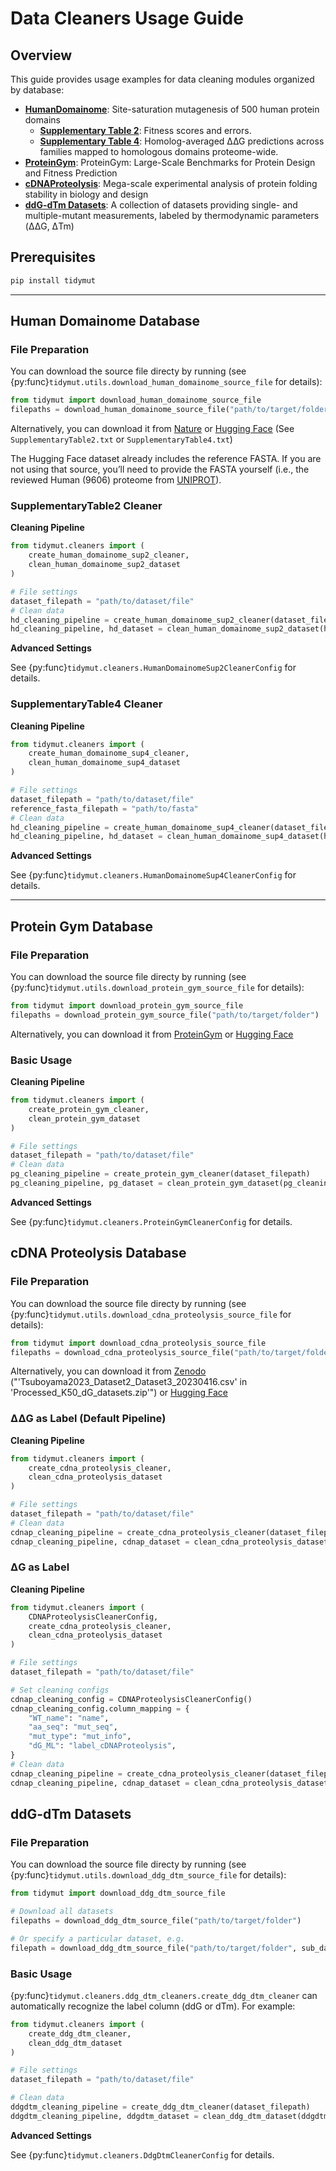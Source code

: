 # Data Cleaners Usage Guide

## Overview

This guide provides usage examples for data cleaning modules organized by database:

- [**HumanDomainome**](#human-domainome-database): Site-saturation mutagenesis of 500 human protein domains
    - [**Supplementary Table 2**](#supplementarytable2-cleaner): Fitness scores and errors.
    - [**Supplementary Table 4**](#supplementarytable4-cleaner): Homolog-averaged ∆∆G predictions across families mapped to homologous domains proteome-wide.
- [**ProteinGym**](#protein-gym-database): ProteinGym: Large-Scale Benchmarks for Protein Design and Fitness Prediction
- [**cDNAProteolysis**](#cdna-proteolysis-database): Mega-scale experimental analysis of protein folding stability in biology and design
- [**ddG-dTm Datasets**](#ddg-dtm-datasets): A collection of datasets providing single- and multiple-mutant measurements, labeled by thermodynamic parameters (ΔΔG, ΔTm)

## Prerequisites

```bash
pip install tidymut
```

---

## Human Domainome Database

### File Preparation
You can download the source file directy by running (see {py:func}`tidymut.utils.download_human_domainome_source_file` for details):
```python
from tidymut import download_human_domainome_source_file
filepaths = download_human_domainome_source_file("path/to/target/folder")
```

Alternatively, you can download it from [Nature](https://www.nature.com/articles/s41586-024-08370-4) or [Hugging Face](https://huggingface.co/datasets/xulab-research/TidyMut/tree/main/human_domainome) (See `SupplementaryTable2.txt` or `SupplementaryTable4.txt`)

The Hugging Face dataset already includes the reference FASTA. If you are not using that source, you’ll need to provide the FASTA yourself (i.e., the reviewed Human (9606) proteome from  [UNIPROT](
https://rest.uniprot.org/uniprotkb/stream?download=true&format=fasta&query=%28*%29+AND+%28model_organism%3A9606%29+AND+%28reviewed%3Atrue%29)).

### SupplementaryTable2 Cleaner

**Cleaning Pipeline**

```python
from tidymut.cleaners import (
    create_human_domainome_sup2_cleaner, 
    clean_human_domainome_sup2_dataset
)

# File settings
dataset_filepath = "path/to/dataset/file"
# Clean data
hd_cleaning_pipeline = create_human_domainome_sup2_cleaner(dataset_filepath)
hd_cleaning_pipeline, hd_dataset = clean_human_domainome_sup2_dataset(hd_cleaning_pipeline)
```

**Advanced Settings**

See {py:func}`tidymut.cleaners.HumanDomainomeSup2CleanerConfig` for details.

### SupplementaryTable4 Cleaner

**Cleaning Pipeline**

```python
from tidymut.cleaners import (
    create_human_domainome_sup4_cleaner, 
    clean_human_domainome_sup4_dataset
)

# File settings
dataset_filepath = "path/to/dataset/file"
reference_fasta_filepath = "path/to/fasta"
# Clean data
hd_cleaning_pipeline = create_human_domainome_sup4_cleaner(dataset_filepath, reference_fasta_filepath)
hd_cleaning_pipeline, hd_dataset = clean_human_domainome_sup4_dataset(hd_cleaning_pipeline)
```

**Advanced Settings**

See {py:func}`tidymut.cleaners.HumanDomainomeSup4CleanerConfig` for details.

---

## Protein Gym Database

### File Preparation
You can download the source file directy by running (see {py:func}`tidymut.utils.download_protein_gym_source_file` for details):
```python
from tidymut import download_protein_gym_source_file
filepaths = download_protein_gym_source_file("path/to/target/folder")
```

Alternatively, you can download it from [ProteinGym](https://marks.hms.harvard.edu/proteingym/ProteinGym_v1.3/DMS_ProteinGym_substitutions.zip) or [Hugging Face](https://huggingface.co/datasets/xulab-research/TidyMut/tree/main/ProteinGym_DMS_substitutions)

### Basic Usage

**Cleaning Pipeline**

```python
from tidymut.cleaners import (
    create_protein_gym_cleaner,
    clean_protein_gym_dataset
)

# File settings
dataset_filepath = "path/to/dataset/file"
# Clean data
pg_cleaning_pipeline = create_protein_gym_cleaner(dataset_filepath)
pg_cleaning_pipeline, pg_dataset = clean_protein_gym_dataset(pg_cleaning_pipeline)
```

**Advanced Settings**

See {py:func}`tidymut.cleaners.ProteinGymCleanerConfig` for details.

## cDNA Proteolysis Database

### File Preparation
You can download the source file directy by running (see {py:func}`tidymut.utils.download_cdna_proteolysis_source_file` for details):
```python
from tidymut import download_cdna_proteolysis_source_file
filepaths = download_cdna_proteolysis_source_file("path/to/target/folder")
```

Alternatively, you can download it from [Zenodo](https://zenodo.org/records/7992926) ("'Tsuboyama2023_Dataset2_Dataset3_20230416.csv' in 'Processed_K50_dG_datasets.zip'") or [Hugging Face](https://huggingface.co/datasets/xulab-research/TidyMut/tree/main/cDNA_proteolysis)

### ΔΔG as Label (Default Pipeline)

**Cleaning Pipeline**

```python
from tidymut.cleaners import (
    create_cdna_proteolysis_cleaner,
    clean_cdna_proteolysis_dataset
)

# File settings
dataset_filepath = "path/to/dataset/file"
# Clean data
cdnap_cleaning_pipeline = create_cdna_proteolysis_cleaner(dataset_filepath)
cdnap_cleaning_pipeline, cdnap_dataset = clean_cdna_proteolysis_dataset(cdnap_cleaning_pipeline)
```

### ΔG as Label

**Cleaning Pipeline**
```python
from tidymut.cleaners import (
    CDNAProteolysisCleanerConfig, 
    create_cdna_proteolysis_cleaner,
    clean_cdna_proteolysis_dataset
)

# File settings
dataset_filepath = "path/to/dataset/file"

# Set cleaning configs
cdnap_cleaning_config = CDNAProteolysisCleanerConfig()
cdnap_cleaning_config.column_mapping = {
    "WT_name": "name",
    "aa_seq": "mut_seq",
    "mut_type": "mut_info",
    "dG_ML": "label_cDNAProteolysis",
}
# Clean data
cdnap_cleaning_pipeline = create_cdna_proteolysis_cleaner(dataset_filepath, cdnap_cleaning_config)
cdnap_cleaning_pipeline, cdnap_dataset = clean_cdna_proteolysis_dataset(cdnap_cleaning_pipeline)
```

## ddG-dTm Datasets

### File Preparation

You can download the source file directy by running (see {py:func}`tidymut.utils.download_ddg_dtm_source_file` for details):
```python
from tidymut import download_ddg_dtm_source_file

# Download all datasets
filepaths = download_ddg_dtm_source_file("path/to/target/folder")

# Or specify a particular dataset, e.g.
filepath = download_ddg_dtm_source_file("path/to/target/folder", sub_dataset = "S571")
```

### Basic Usage

{py:func}`tidymut.cleaners.ddg_dtm_cleaners.create_ddg_dtm_cleaner` can automatically recognize the label column (ddG or dTm). For example:

```python
from tidymut.cleaners import (
    create_ddg_dtm_cleaner,
    clean_ddg_dtm_dataset
)

# File settings
dataset_filepath = "path/to/dataset/file"

# Clean data
ddgdtm_cleaning_pipeline = create_ddg_dtm_cleaner(dataset_filepath)
ddgdtm_cleaning_pipeline, ddgdtm_dataset = clean_ddg_dtm_dataset(ddgdtm_cleaning_pipeline)
```

**Advanced Settings**

See {py:func}`tidymut.cleaners.DdgDtmCleanerConfig` for details.